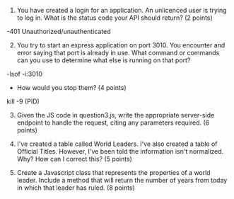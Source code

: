 1. You have created a login for an application. An unlicenced user is trying to log in. What is the status code your API should return? (2 points)

-401 Unauthorized/unauthenticated

2. You try to start an express application on port 3010. You encounter and error saying that port is already in use. What command or commands can you use to determine what else is running on that port?

-lsof -i:3010

   - How would you stop them? (4 points)

   kill -9 (PID)

3. Given the JS code in question3.js, write the appropriate server-side endpoint to handle the request, citing any parameters required. (6 points)
4. I've created a table called World Leaders. I've also created a table of Official Titles. However, I've been told the information isn't normalized. Why? How can I correct this? (5 points)

5. Create a Javascript class that represents the properties of a world leader. Include a method that will return the number of years from today in which that leader has ruled. (8 points)